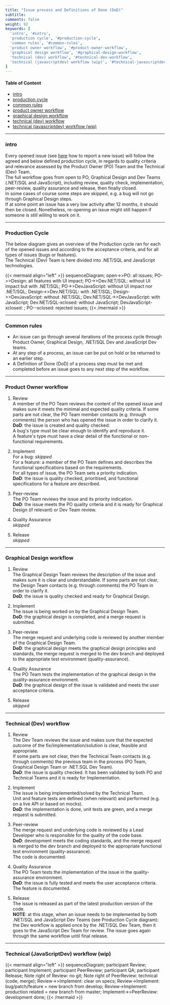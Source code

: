 ```yaml
---
title: "Issue process and Definitions of Done (DoD)"
subtitle: 
comments: false
weight: 92
keywords: [
  'intro', '#intro',
  'production cycle', '#production-cycle',
  'common rules', '#common-rules',
  'product owner workflow', '#product-owner-workflow',
  'graphical design workflow', '#graphical-design-workflow',
  'technical (dev) workflow', '#technical-dev-workflow',
  'technical (javascriptdev) workflow (wip)', '#technical-javascriptdev-workflow-wip',
]
---
```


#### Table of Content
- [intro](#intro)
- [production cycle](#production-cycle)
- [common rules](#common-rules)
- [product owner workflow](#product-owner-workflow)
- [graphical design workflow](#graphical-design-workflow)
- [technical (dev) workflow](#technical-dev-workflow)
- [technical (javascriptdev) workflow (wip)](#technical-javascriptdev-workflow-wip)

---

### intro
Every opened issue (see [here](https://sis-cc.gitlab.io/dotstatsuite-documentation/contribution/report-an-issue/) how to report a new issue) will follow the agreed and below defined production cycle, in regards to quality criteria and relevance assessed by the Product Owner (PO) Team and the Technical (Dev) Team.  
The full workflow goes from open to PO, Graphical Design and Dev Teams (.NET/SQL and JavaScript), including review, quality check, implementation, peer-review, quality assurance and release, then finally closed.  
In some cases of course some steps are skipped, e.g. a bug will not go through Graphical Design steps.  
If at some point an issue has a very low activity after 12 months, it should then be closed. Nonetheless, re-opening an issue might still happen if someone is still willing to work on it.

---

### Production Cycle
The below diagram gives an overview of the Production cycle ran for each of the opened issues and according to the acceptance criteria, and for all types of issues (bugs or features).  
The Technical (Dev) Team is here divided into .NET/SQL and JavaScript technologies.  

{{< mermaid align="left" >}}
sequenceDiagram;
open->>PO: all issues;
PO->>Design: all features with UI impact;
PO->>Dev.NET/SQL: without UI impact but with .NET/SQL;
PO->>DevJavaScript: without UI impact nor .NET/SQL;
Design->>Dev.NET/SQL: with .NET/SQL;
Design->>DevJavaScript: without .NET/SQL;
Dev.NET/SQL->>DevJavaScript: with JavaScript;
Dev.NET/SQL-xclosed: without JavaScript;
DevJavaScript-xclosed: ;
PO--xclosed: rejected issues;
{{< /mermaid >}}

---

### Common rules
- An issue can go through several iterations of the process cycle through Product Owner, Graphical Design, .NET/SQL Dev and JavaScript Dev teams.
- At any step of a process, an issue can be put on hold or be returned to an earlier step.
- A Definition of Done (DoD) of a process step must be met and completed before an issue goes to any next step of the workflow.

---

### Product Owner workflow
1. Review  
A member of the PO Team reviews the content of the opened issue and makes sure it meets the minimal and expected quality criteria. If some parts are not clear, the PO Team member contacts (e.g. through comments) the person who has opened the issue in order to clarify it.  
**DoD**: the issue is created and quality checked:  
A bug's type must be clear enough to identify and reproduce it.  
A feature's type must have a clear detail of the functional or non-functional requirements.  

2. Implement  
For a bug: _skipped_  
For a feature: a member of the PO Team defines and describes the functional specifications based on the requirements.  
For all types of issue, the PO Team sets a priority indication.  
**DoD**: the issue is quality checked, prioritised, and functional specifications for a feature are described.  

3. Peer-review  
The PO Team reviews the issue and its priority indication.  
**DoD**: the issue meets the PO quality criteria and it is ready for Graphical Design (if relevant) or Dev Team review.  

4. Quality Assurance  
_skipped_  

5. Release  
_skipped_

---

### Graphical Design workflow
1. Review  
The Graphical Design Team reviews the description of the issue and makes sure it is clear and understandable. If some parts are not clear, the Design Team contacts (e.g. through comments) the PO Team in order to clarify it.  
**DoD**: the issue is quality checked and ready for Graphical Design.  

2. Implement  
The issue is being worked on by the Graphical Design Team.  
**DoD**: the graphical design is completed, and a merge request is submitted.  

3. Peer-review  
The merge request and underlying code is reviewed by another member of the Graphical Design Team.  
**DoD**: the graphical design meets the graphical design principles and standards, the merge request is merged to the dev branch and deployed to the appropriate test environment (quality-assurance).  

4. Quality Assurance  
The PO Team tests the implementation of the graphical design in the quality-assurance environment.  
**DoD**: the graphical design of the issue is validated and meets the user acceptance criteria.  

5. Release  
_skipped_

---

### Technical (Dev) workflow
1. Review  
The Dev Team reviews the issue and makes sure that the expected outcome of the fix/implementation/solution is clear, feasible and appropriate.  
If some parts are not clear, then the Technical Team contacts (e.g. through comments) the previous team in the process (PO Team, Graphical Design Team or .NET.SQL Dev Team).  
**DoD**: the issue is quality checked. It has been validated by both PO and Technical Teams and it is ready for Implementation.  

2. Implement  
The issue is being implemented/solved by the Technical Team.  
Unit and feature tests are defined (when relevant) and performed (e.g. on a live API or based on mocks).  
**DoD**: the implementation is done, unit tests are green, and a merge request is submitted.  

3. Peer-review  
The merge request and underlying code is reviewed by a Lead Developer who is responsible for the quality of the code base.  
**DoD**: development meets the coding standards, and the merge request is merged to the dev branch and deployed to the appropriate functional test environment (quality-assurance).  
The code is documented.  

4. Quality Assurance  
The PO Team tests the implementation of the issue in the quality-assurance environment.  
**DoD**: the issue is fully tested and meets the user acceptance criteria.  
The feature is documented.  

5. Release  
The issue is released as part of the latest production version of the code.  
**NOTE**: at this stage, when an issue needs to be implemented by both .NET/SQL and JavaScript Dev Teams (see Production Cycle diagram): the Dev workflow is applied once by the .NET/SQL Dev Team, then it goes to the JavaScript Dev Team for review. The issue goes again through the same workflow until final release.  

---

### Technical (JavaScriptDev) workflow (wip)
{{< mermaid align="left" >}}
sequenceDiagram;
participant Review;
participant Implement;
participant PeerReview;
participant QA;
participant Release;
Note right of Review: no git;
Note right of PeerReview: technical (code, merge);
Review->>Implement: clear on specs;
Review->Implement: bug/patch/feature = new branch from develop;
Review->Implement: production related = new branch from master;
Implement->>PeerReview: development done;
{{< /mermaid >}}
